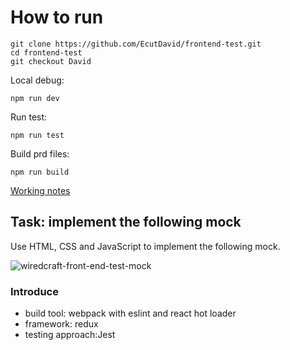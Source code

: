 # How to run    
```
git clone https://github.com/EcutDavid/frontend-test.git    
cd frontend-test   
git checkout David  
```  

Local debug:  
```
npm run dev
```
Run test:  
```
npm run test
```
Build prd files:  
```
npm run build
```  

[Working notes](https://github.com/EcutDavid/frontend-test/blob/David/WORKING.md)

## Task: implement the following mock

Use HTML, CSS and JavaScript to implement the following mock.

![wiredcraft-front-end-test-mock](https://cldup.com/QNw9nUVmcN-2000x2000.png)

### Introduce

* build tool: webpack with eslint and react hot loader   
* framework: redux    
* testing approach:Jest
